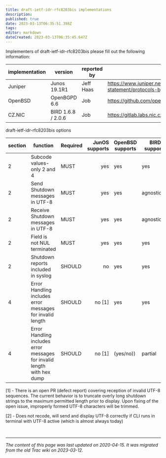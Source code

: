 ```yaml
---
title: draft-ietf-idr-rfc8203bis implementations
description: 
published: true
date: 2023-03-13T06:35:51.398Z
tags: 
editor: markdown
dateCreated: 2023-03-13T06:35:45.647Z
---
```


Implementers of draft-ietf-idr-rfc8203bis please fill out the following information: 

| implementation | version            | reported by | link                                                                                                                    |
|----------------|--------------------|-------------|-------------------------------------------------------------------------------------------------------------------------|
| Juniper        | Junos 19.1R1       | Jeff Haas   | https://www.juniper.net/documentation/en_US/junos/topics/reference/configuration-statement/protocols-bgp-shutdown.html  |
| OpenBSD        | OpenBGPD 6.6       | Job         | https://github.com/openbsd/src/commit/0521032199a5c6ef3fd42399ca72fff762336379                                          |
| CZ.NIC         | BIRD 1.6.8 / 2.0.6 | Job         | https://gitlab.labs.nic.cz/labs/bird/commit/7ff34ca2cb86f3947bf049f73e76e6ce5d57e4a8                                    |


draft-ietf-idr-rfc8203bis options 

| section |  function                                                               | Required |  JunOS supports | OpenBSD supports | BIRD supports  |
|---------|-------------------------------------------------------------------------|----------|----------------:|------------------|----------------|
| 2       | Subcode values- only 2 and 4                                            | MUST     | yes             | yes              | yes            |
| 2       | Send Shutdown messages in UTF-8                                         | MUST     | yes             | yes              | agnostic[2]    |
| 2       | Receive Shutdown messages in UTF-8                                      | MUST     | yes             | yes              | agnostic[2]    |
| 2       | Field is not NUL terminated                                             | MUST     | yes             | yes              | yes            |
| 2       | Shutdown reports included in syslog                                     | SHOULD   | no              | yes              | yes            |
| 4       | Error Handling includes error messages for invalid length               | SHOULD   | no [1]          | yes              | yes            |
| 4       | Error Handling includes error messages for invalid length with hex dump | SHOULD   | no [1]          | (yes/no))        | partial        |

 [1] - There is an open PR (defect report) covering reception of invalid UTF-8 sequences. The current behavior is to truncate overly long shutdown strings to the maximum permitted length prior to display. Upon fixing of the open issue, improperly formed UTF-8 characters will be trimmed.

[2] - Does not recode, will send and display UTF-8 correctly if CLI runs in terminal with UTF-8 active (which is almost always today) 

&nbsp;
&nbsp;
&nbsp;

---

*The content of this page was last updated on 2020-04-15. It was migrated from the old Trac wiki on 2023-03-12.*